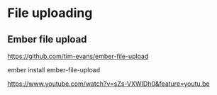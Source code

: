 # File uploading

## Ember file upload

<https://github.com/tim-evans/ember-file-upload>

  ember install ember-file-upload

<https://www.youtube.com/watch?v=sZs-VXWIDh0&feature=youtu.be>


